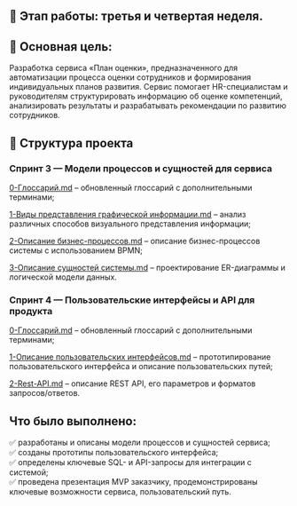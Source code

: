 ## 📅 Этап работы: третья и четвертая неделя.

## 📌 Основная цель:
Разработка сервиса «План оценки», предназначенного для автоматизации процесса оценки сотрудников и формирования индивидуальных планов развития. Сервис помогает HR-специалистам и руководителям структурировать информацию об оценке компетенций, анализировать результаты и разрабатывать рекомендации по развитию сотрудников.

## 📂 Структура проекта
### Спринт 3 — Модели процессов и сущностей для сервиса
[0-Глоссарий.md](https://github.com/1Nooll1/Hackathon-gnivc/blob/main/План%20оценки%20(3%20и%204%20неделя)/Спринт-3-Модели%20процессов%20и%20сущностей%20для%20сервиса/0-Глоссарий.md) – обновленный глоссарий с дополнительными терминами;

[1-Виды представления графической информации.md](https://github.com/1Nooll1/Hackathon-gnivc/blob/main/План%20оценки%20(3%20и%204%20неделя)/Спринт-3-Модели%20процессов%20и%20сущностей%20для%20сервиса/1-Виды%20представления%20графической%20информации.md) – анализ различных способов визуального представления информации;

[2-Описание бизнес-процессов.md](https://github.com/1Nooll1/Hackathon-gnivc/blob/main/План%20оценки%20(3%20и%204%20неделя)/Спринт-3-Модели%20процессов%20и%20сущностей%20для%20сервиса/2-Описание%20бизнес-процессов.md) – описание бизнес-процессов системы с использованием BPMN;

[3-Описание сущностей системы.md](https://github.com/1Nooll1/Hackathon-gnivc/blob/main/План%20оценки%20(3%20и%204%20неделя)/Спринт-3-Модели%20процессов%20и%20сущностей%20для%20сервиса/3-Описание%20сущностей%20системы.md) – проектирование ER-диаграммы и логической модели данных.
### Спринт 4 — Пользовательские интерфейсы и API для продукта
[0-Глоссарий.md](https://github.com/1Nooll1/Hackathon-gnivc/blob/main/План%20оценки%20(3%20и%204%20неделя)/Спринт-4-Пользовательские%20интерфейсы%20и%20API%20для%20продукта/0-glossary.md) – обновленный глоссарий с дополнительными терминами;

[1-Описание пользовательских интерфейсов.md](https://github.com/1Nooll1/Hackathon-gnivc/blob/main/План%20оценки%20(3%20и%204%20неделя)/Спринт-4-Пользовательские%20интерфейсы%20и%20API%20для%20продукта/1-ui.md) – прототипирование пользовательского интерфейса и описание пользовательских путей;

[2-Rest-API.md](https://github.com/1Nooll1/Hackathon-gnivc/blob/main/План%20оценки%20(3%20и%204%20неделя)/Спринт-4-Пользовательские%20интерфейсы%20и%20API%20для%20продукта/2-rest-api.md) – описание REST API, его параметров и форматов запросов/ответов.

## Что было выполнено:
<div>✅ разработаны и описаны модели процессов и сущностей сервиса;
<div>✅ созданы прототипы пользовательского интерфейса;
<div>✅ определены ключевые SQL- и API-запросы для интеграции с системой;
<div>✅ проведена презентация MVP заказчику, продемонстрированы ключевые возможности сервиса, пользовательский путь.
